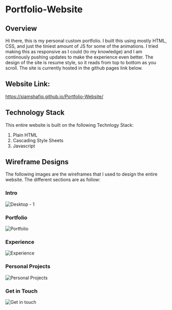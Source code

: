 # Portfolio-Website

## Overview
Hi there, this is my personal custom portfolio. I built this using mostly HTML, CSS, and just the tiniest amount of JS for some of the animations. I tried making this as responsive as I could (to my knowledge) and I am continously pushing updates to make the experience even better. The design of the site is resume style, so it reads from top to bottom as you scroll. The site is currently hosted in the github pages link below. 

## Website Link:
https://siamshafiq.github.io/Portfolio-Website/

## Technology Stack
This entire website is built on the following Technlogy Stack:
1.  Plain HTML
2.  Cascading Style Sheets
3.  Javascript

## Wireframe Designs
The following images are the wireframes that I used to design the entire website. The different sections are as follow:

### Intro
![Desktop - 1](https://user-images.githubusercontent.com/10060614/158042043-cb0a151e-10e9-4cf5-a169-1ed09820dd3f.png)

### Portfolio
![Portfolio](https://user-images.githubusercontent.com/10060614/158042044-48424a6a-1412-4487-85e6-c4984cf4f8ca.png)

### Experience
![Experience](https://user-images.githubusercontent.com/10060614/158042045-853a0082-2bf0-4591-9489-4aaf818ae208.png)

### Personal Projects
![Personal Projects](https://user-images.githubusercontent.com/10060614/158042046-7b4e3644-337e-4061-ba1e-265ba160a20d.png)

### Get in Touch
![Get in touch](https://user-images.githubusercontent.com/10060614/158042047-d0fee762-ec9a-4a59-a18f-3ebdd56ac70c.png)
